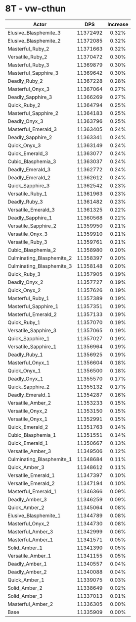 # 8T - vw-cthun
| Actor | DPS | Increase |
|---|:---:|:---:|
|Elusive_Blasphemite_3|11372492|0.32%|
|Elusive_Blasphemite_2|11372085|0.32%|
|Masterful_Ruby_2|11371663|0.32%|
|Versatile_Ruby_2|11370472|0.30%|
|Masterful_Ruby_3|11369879|0.30%|
|Masterful_Sapphire_3|11369642|0.30%|
|Deadly_Ruby_2|11367228|0.28%|
|Masterful_Onyx_3|11367064|0.27%|
|Deadly_Sapphire_3|11366269|0.27%|
|Quick_Ruby_2|11364794|0.25%|
|Masterful_Sapphire_2|11364183|0.25%|
|Deadly_Onyx_3|11363796|0.25%|
|Masterful_Emerald_3|11363405|0.24%|
|Deadly_Sapphire_2|11363341|0.24%|
|Quick_Onyx_3|11363149|0.24%|
|Quick_Emerald_3|11363077|0.24%|
|Cubic_Blasphemia_3|11363037|0.24%|
|Deadly_Emerald_3|11362772|0.24%|
|Deadly_Emerald_2|11362612|0.24%|
|Quick_Sapphire_3|11362542|0.23%|
|Versatile_Ruby_1|11361963|0.23%|
|Deadly_Ruby_3|11361482|0.23%|
|Versatile_Emerald_3|11361325|0.22%|
|Deadly_Sapphire_1|11360568|0.22%|
|Versatile_Sapphire_2|11359950|0.21%|
|Versatile_Onyx_3|11359910|0.21%|
|Versatile_Ruby_3|11359761|0.21%|
|Cubic_Blasphemia_2|11358980|0.20%|
|Culminating_Blasphemite_2|11358397|0.20%|
|Culminating_Blasphemite_3|11358148|0.20%|
|Quick_Ruby_3|11357905|0.19%|
|Deadly_Onyx_2|11357727|0.19%|
|Quick_Onyx_2|11357626|0.19%|
|Masterful_Ruby_1|11357389|0.19%|
|Masterful_Sapphire_1|11357351|0.19%|
|Masterful_Emerald_2|11357133|0.19%|
|Quick_Ruby_1|11357070|0.19%|
|Versatile_Sapphire_3|11357065|0.19%|
|Quick_Sapphire_1|11357027|0.19%|
|Versatile_Sapphire_1|11356964|0.19%|
|Deadly_Ruby_1|11356925|0.19%|
|Masterful_Onyx_1|11356604|0.18%|
|Quick_Onyx_1|11356500|0.18%|
|Deadly_Onyx_1|11355570|0.17%|
|Quick_Sapphire_2|11355132|0.17%|
|Deadly_Emerald_1|11354287|0.16%|
|Versatile_Amber_2|11353233|0.15%|
|Versatile_Onyx_2|11353150|0.15%|
|Versatile_Onyx_1|11352991|0.15%|
|Quick_Emerald_2|11351763|0.14%|
|Cubic_Blasphemia_1|11351551|0.14%|
|Quick_Emerald_1|11350667|0.13%|
|Versatile_Amber_3|11349506|0.12%|
|Culminating_Blasphemite_1|11348684|0.11%|
|Quick_Amber_3|11348612|0.11%|
|Versatile_Emerald_1|11347397|0.10%|
|Versatile_Emerald_2|11347194|0.10%|
|Masterful_Emerald_1|11346366|0.09%|
|Deadly_Amber_3|11346259|0.09%|
|Quick_Amber_2|11345064|0.08%|
|Elusive_Blasphemite_1|11344789|0.08%|
|Masterful_Onyx_2|11344730|0.08%|
|Masterful_Amber_3|11342999|0.06%|
|Masterful_Amber_1|11341571|0.05%|
|Solid_Amber_1|11341390|0.05%|
|Versatile_Amber_1|11341155|0.05%|
|Deadly_Amber_1|11340557|0.04%|
|Deadly_Amber_2|11340088|0.04%|
|Quick_Amber_1|11339075|0.03%|
|Solid_Amber_2|11338649|0.02%|
|Solid_Amber_3|11337013|0.01%|
|Masterful_Amber_2|11336305|0.00%|
|Base|11335909|0.00%|

